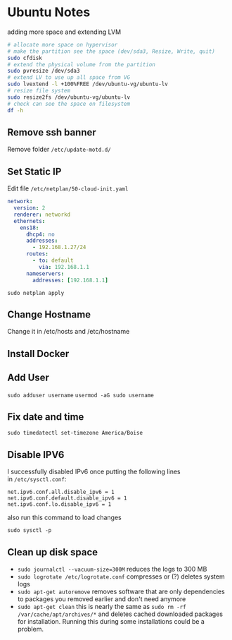 # Ubuntu Notes
adding more space and extending LVM

```bash
# allocate more space on hypervisor
# make the partition see the space (dev/sda3, Resize, Write, quit)
sudo cfdisk
# extend the physical volume from the partition
sudo pvresize /dev/sda3
# extend LV to use up all space from VG
sudo lvextend -l +100%FREE /dev/ubuntu-vg/ubuntu-lv
# resize file system
sudo resize2fs /dev/ubuntu-vg/ubuntu-lv
# check can see the space on filesystem
df -h
```


## Remove ssh banner
Remove folder `/etc/update-motd.d/`

## Set Static IP
Edit file `/etc/netplan/50-cloud-init.yaml`

```yaml
network:
  version: 2
  renderer: networkd
  ethernets:
    ens18:
      dhcp4: no
      addresses:
        - 192.168.1.27/24
      routes:
        - to: default
          via: 192.168.1.1
      nameservers:
        addresses: [192.168.1.1]
```

`sudo netplan apply`

## Change Hostname
Change it in /etc/hosts and /etc/hostname

## Install Docker

## Add User
`sudo adduser username`
`usermod -aG sudo username`

## Fix date and time

`sudo timedatectl set-timezone America/Boise`

## Disable IPV6
I successfully disabled IPv6 once putting the following lines in `/etc/sysctl.conf`:

```
net.ipv6.conf.all.disable_ipv6 = 1
net.ipv6.conf.default.disable_ipv6 = 1
net.ipv6.conf.lo.disable_ipv6 = 1
```

also run this command to load changes

```
sudo sysctl -p
```


## Clean up disk space
- `sudo journalctl --vacuum-size=300M` reduces the logs to 300 MB
- `sudo logrotate /etc/logrotate.conf` compresses or (?) deletes system logs
- `sudo apt-get autoremove` removes software that are only dependencies to packages you removed earlier and don't need anymore
- `sudo apt-get clean` this is nearly the same as `sudo rm -rf /var/cache/apt/archives/*` and deletes cached downloaded packages for installation. Running this during some installations could be a problem.